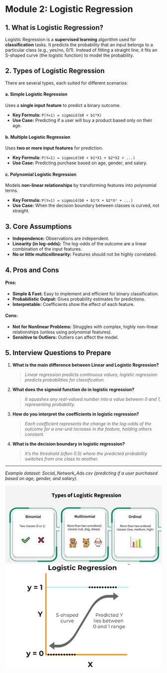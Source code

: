 # Module 2: Logistic Regression

## 1. What is Logistic Regression?

Logistic Regression is a **supervised learning** algorithm used for **classification** tasks. It predicts the probability that an input belongs to a particular class (e.g., yes/no, 0/1). Instead of fitting a straight line, it fits an S-shaped curve (the logistic function) to model the probability.

## 2. Types of Logistic Regression

There are several types, each suited for different scenarios:

#### a. Simple Logistic Regression
Uses a **single input feature** to predict a binary outcome.
- **Key Formula:** `P(Y=1) = sigmoid(b0 + b1*X)`
- **Use Case:** Predicting if a user will buy a product based only on their age.

#### b. Multiple Logistic Regression
Uses **two or more input features** for prediction.
- **Key Formula:** `P(Y=1) = sigmoid(b0 + b1*X1 + b2*X2 + ...)`
- **Use Case:** Predicting purchase based on age, gender, and salary.

#### c. Polynomial Logistic Regression
Models **non-linear relationships** by transforming features into polynomial terms.
- **Key Formula:** `P(Y=1) = sigmoid(b0 + b1*X + b2*X² + ...)`
- **Use Case:** When the decision boundary between classes is curved, not straight.

## 3. Core Assumptions

- **Independence:** Observations are independent.
- **Linearity (in log-odds):** The log-odds of the outcome are a linear combination of the input features.
- **No or little multicollinearity:** Features should not be highly correlated.

## 4. Pros and Cons

#### Pros:
* **Simple & Fast:** Easy to implement and efficient for binary classification.
* **Probabilistic Output:** Gives probability estimates for predictions.
* **Interpretable:** Coefficients show the effect of each feature.

#### Cons:
* **Not for Nonlinear Problems:** Struggles with complex, highly non-linear relationships (unless using polynomial features).
* **Sensitive to Outliers:** Outliers can affect the model.

## 5. Interview Questions to Prepare

1. **What is the main difference between Linear and Logistic Regression?**
   > *Linear regression predicts continuous values; logistic regression predicts probabilities for classification.*

2. **What does the sigmoid function do in logistic regression?**
   > *It squashes any real-valued number into a value between 0 and 1, representing probability.*

3. **How do you interpret the coefficients in logistic regression?**
   > *Each coefficient represents the change in the log-odds of the outcome for a one-unit increase in the feature, holding others constant.*

4. **What is the decision boundary in logistic regression?**
   > *It’s the threshold (often 0.5) where the predicted probability switches from one class to another.*

---

*Example dataset: Social_Network_Ads.csv (predicting if a user purchased based on age, gender, and salary).*

![alt text](image.png)
![alt text](image-1.png)